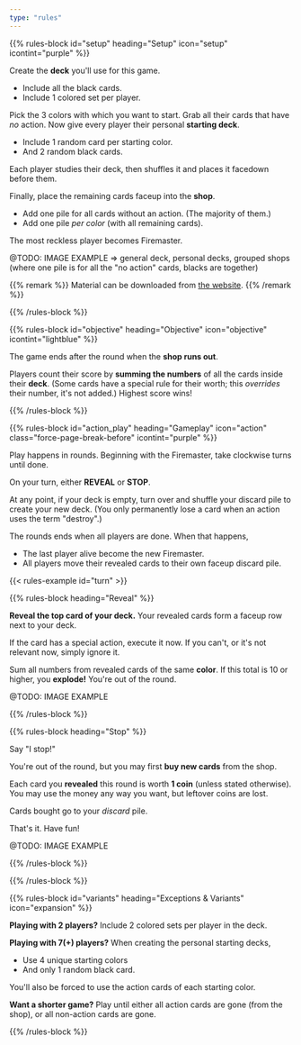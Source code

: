 ```yaml
---
type: "rules"
---
```


{{% rules-block id="setup" heading="Setup" icon="setup" icontint="purple" %}}

Create the **deck** you'll use for this game.
* Include all the black cards.
* Include 1 colored set per player. 

Pick the 3 colors with which you want to start. Grab all their cards that have _no_ action. Now give every player their personal **starting deck**.
* Include 1 random card per starting color.
* And 2 random black cards.

Each player studies their deck, then shuffles it and places it facedown before them.

Finally, place the remaining cards faceup into the **shop**.
* Add one pile for all cards without an action. (The majority of them.)
* Add one pile _per color_ (with all remaining cards).

The most reckless player becomes Firemaster.

@TODO: IMAGE EXAMPLE => general deck, personal decks, grouped shops (where one pile is for all the "no action" cards, blacks are together)

{{% remark %}}
Material can be downloaded from [the website](https://pandaqi.com/firecrackers/).
{{% /remark %}}

{{% /rules-block %}}

{{% rules-block id="objective" heading="Objective" icon="objective" icontint="lightblue" %}}

The game ends after the round when the **shop runs out**. 

Players count their score by **summing the numbers** of all the cards inside their **deck**. (Some cards have a special rule for their worth; this _overrides_ their number, it's not added.) Highest score wins! 

{{% /rules-block %}}

{{% rules-block id="action_play" heading="Gameplay" icon="action" class="force-page-break-before" icontint="purple" %}}

Play happens in rounds. Beginning with the Firemaster, take clockwise turns until done.

On your turn, either **REVEAL** or **STOP**.

At any point, if your deck is empty, turn over and shuffle your discard pile to create your new deck. (You only permanently lose a card when an action uses the term "destroy".)

The rounds ends when all players are done. When that happens,
* The last player alive become the new Firemaster.
* All players move their revealed cards to their own faceup discard pile.

{{< rules-example id="turn" >}}

{{% rules-block heading="Reveal" %}}

**Reveal the top card of your deck.** Your revealed cards form a faceup row next to your deck.

If the card has a special action, execute it now. If you can't, or it's not relevant now, simply ignore it.

Sum all numbers from revealed cards of the same **color**. If this total is 10 or higher, you **explode!** You're out of the round.

@TODO: IMAGE EXAMPLE

{{% /rules-block %}}

{{% rules-block heading="Stop" %}}

Say "I stop!" 

You're out of the round, but you may first **buy new cards** from the shop.

Each card you **revealed** this round is worth **1 coin** (unless stated otherwise). You may use the money any way you want, but leftover coins are lost.

Cards bought go to your _discard_ pile.

That's it. Have fun!

@TODO: IMAGE EXAMPLE

{{% /rules-block %}}

{{% /rules-block %}}

{{% rules-block id="variants" heading="Exceptions & Variants" icon="expansion" %}}

**Playing with 2 players?** Include 2 colored sets per player in the deck.

**Playing with 7(+) players?** When creating the personal starting decks,
* Use 4 unique starting colors
* And only 1 random black card.

You'll also be forced to use the action cards of each starting color.

**Want a shorter game?** Play until either all action cards are gone (from the shop), or all non-action cards are gone.

{{% /rules-block %}}